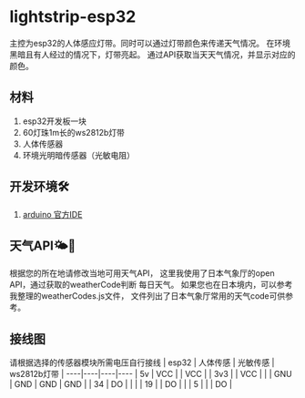 # lightstrip-esp32

主控为esp32的人体感应灯带。同时可以通过灯带颜色来传递天气情况。
在环境黑暗且有人经过的情况下，灯带亮起。
通过API获取当天天气情况，并显示对应的颜色。

## 材料
1. esp32开发板一块
2. 60灯珠1m长的ws2812b灯带
3. 人体传感器
4. 环境光明暗传感器（光敏电阻）

## 开发环境🛠️
1. [arduino 官方IDE ](https://www.arduino.cc/en/software)

## 天气API🌤️🌈
根据您的所在地请修改当地可用天气API，
这里我使用了日本气象厅的open API，通过获取的weatherCode判断
每日天气。
如果您也在日本境内，可以参考我整理的weatherCodes.js文件，
文件列出了日本气象厅常用的天气code可供参考。

## 接线图
请根据选择的传感器模块所需电压自行接线
| esp32 | 人体传感 | 光敏传感 | ws2812b灯带 |
----|----|----|---- 
| 5v | VCC |  | VCC |
| 3v3 |  | VCC | |
| GNU | GND | GND | GND |
| 34 | DO | | |
| 19 |  | DO | |
| 5 | | | DO |
